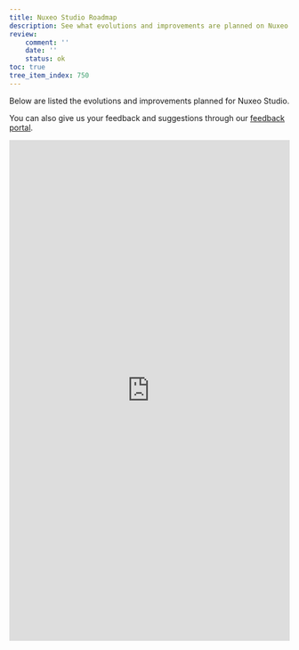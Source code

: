```yaml
---
title: Nuxeo Studio Roadmap
description: See what evolutions and improvements are planned on Nuxeo Studio.
review:
    comment: ''
    date: ''
    status: ok
toc: true
tree_item_index: 750
---
```


Below are listed the evolutions and improvements planned for Nuxeo Studio.

You can also give us your feedback and suggestions through our [feedback portal](https://portal.prodpad.com/25470).

<iframe src="https://ext.prodpad.com/ext/roadmap/d134d35c1ec6f8301047ad64137226cdc8a8812e" height="900" width="100%" frameborder="0"></iframe>
